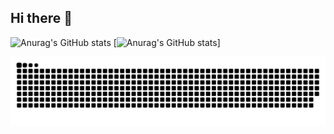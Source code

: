 ## Hi there 👋

![Anurag's GitHub stats](https://github-readme-stats.vercel.app/api?username=devnlucas&show_icons=true&theme=dark_night)
[![Anurag's GitHub stats](https://github-readme-stats.vercel.app/api?username=devnlucas)]


<picture>
  <source media="(prefers-color-scheme: dark)" srcset="https://raw.githubusercontent.com/platane/platane/output/github-contribution-grid-snake-dark.svg">
  <source media="(prefers-color-scheme: light)" srcset="https://raw.githubusercontent.com/platane/platane/output/github-contribution-grid-snake.svg">
  <img alt="github contribution grid snake animation" src="https://raw.githubusercontent.com/platane/platane/output/github-contribution-grid-snake.svg">
</picture>
